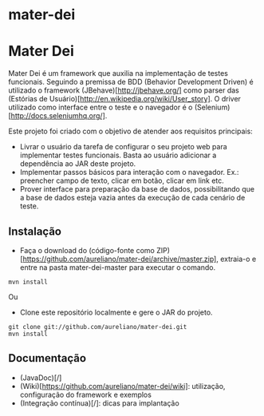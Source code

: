 mater-dei
=========

Mater Dei
====
Mater Dei é um framework que auxilia na implementação de testes funcionais. Seguindo a premissa de BDD (Behavior Development Driven)
é utilizado o framework (JBehave)[http://jbehave.org/] como parser das (Estórias de Usuário)[http://en.wikipedia.org/wiki/User_story].
O driver utilizado como interface entre o teste e o navegador é o (Selenium)[http://docs.seleniumhq.org/].

Este projeto foi criado com o objetivo de atender aos requisitos principais:
* Livrar o usuário da tarefa de configurar o seu projeto web para implementar testes funcionais. Basta ao usuário adicionar a dependência ao JAR deste projeto.  
* Implementar passos básicos para interação com o navegador. Ex.: preencher campo de texto, clicar em botão, clicar em link etc.
* Prover interface para preparação da base de dados, possibilitando que a base de dados esteja vazia antes da execução de cada cenário de teste.

Instalação
---
* Faça o download do (código-fonte como ZIP)[https://github.com/aureliano/mater-dei/archive/master.zip], extraia-o e entre na pasta mater-dei-master para executar o comando.
```
mvn install
```

Ou

* Clone este repositório localmente e gere o JAR do projeto.
```
git clone git://github.com/aureliano/mater-dei.git
mvn install
```

Documentação
---
* (JavaDoc)[/]
* (Wiki)[https://github.com/aureliano/mater-dei/wiki]: utilização, configuração do framework e exemplos 
* (Integração contínua)[/]: dicas para implantação